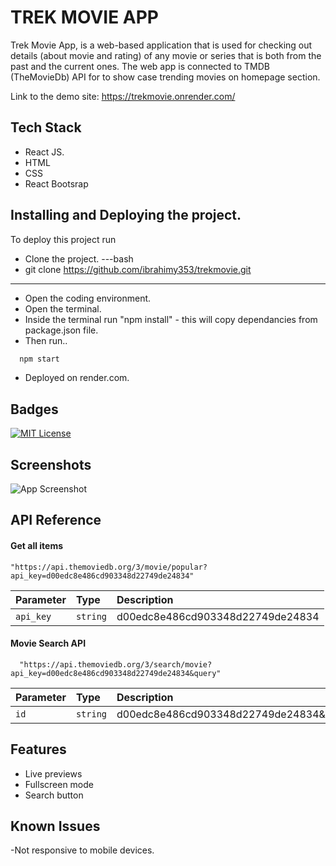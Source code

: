 
#   TREK MOVIE APP

Trek Movie App, is a web-based application that is used for checking out details (about movie and rating) of any movie or series that is both from the past and the current ones. The web app is connected to TMDB (TheMovieDb) API for to show case trending movies on homepage section.

Link to the demo site: https://trekmovie.onrender.com/

## Tech Stack

* React JS.
* HTML
* CSS
* React Bootsrap


## Installing and Deploying the project.

To deploy this project run
* Clone the project.
---bash
 * git clone https://github.com/ibrahimy353/trekmovie.git
---
* Open the coding environment.
* Open the terminal.
* Inside the terminal run "npm install" - this will copy dependancies from package.json file.
* Then run..
```bash
  npm start
```
* Deployed on render.com.


## Badges

[![MIT License](https://img.shields.io/badge/License-MIT-green.svg)](https://choosealicense.com/licenses/mit/)


## Screenshots

![App Screenshot](https://user-images.githubusercontent.com/85551204/214812682-d48e98a8-c243-40f7-bc1a-d3d89803d5ac.JPG)


## API Reference

#### Get all items

```http
"https://api.themoviedb.org/3/movie/popular?api_key=d00edc8e486cd903348d22749de24834"
```

| Parameter | Type     | Description                |
| :-------- | :------- | :------------------------- |
| `api_key` | `string` | d00edc8e486cd903348d22749de24834 |

#### Movie Search API

```http
  "https://api.themoviedb.org/3/search/movie?api_key=d00edc8e486cd903348d22749de24834&query"
```

| Parameter | Type     | Description                       |
| :-------- | :------- | :-------------------------------- |
| `id`      | `string` | d00edc8e486cd903348d22749de24834&query |




## Features


- Live previews
- Fullscreen mode
- Search button



## Known Issues

-Not responsive to mobile devices.
